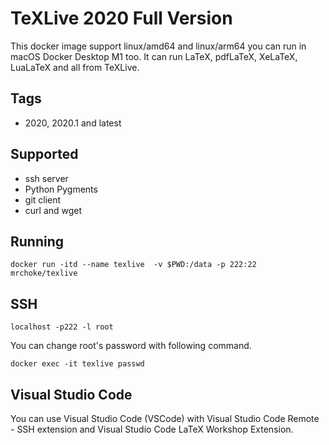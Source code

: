 # TeXLive 2020 Full Version
This docker image support linux/amd64 and linux/arm64 you can run in macOS Docker Desktop M1 too. It can run LaTeX, pdfLaTeX, XeLaTeX, LuaLaTeX and all from TeXLive.

## Tags
* 2020, 2020.1 and latest


## Supported
* ssh server
* Python Pygments
* git client
* curl and wget

## Running

```
docker run -itd --name texlive  -v $PWD:/data -p 222:22 mrchoke/texlive
```

## SSH

```
localhost -p222 -l root
```

You can change root's password with following command.

```
docker exec -it texlive passwd
```

## Visual Studio Code

You can use Visual Studio Code (VSCode) with   Visual Studio Code Remote - SSH extension and Visual Studio Code LaTeX Workshop Extension.


